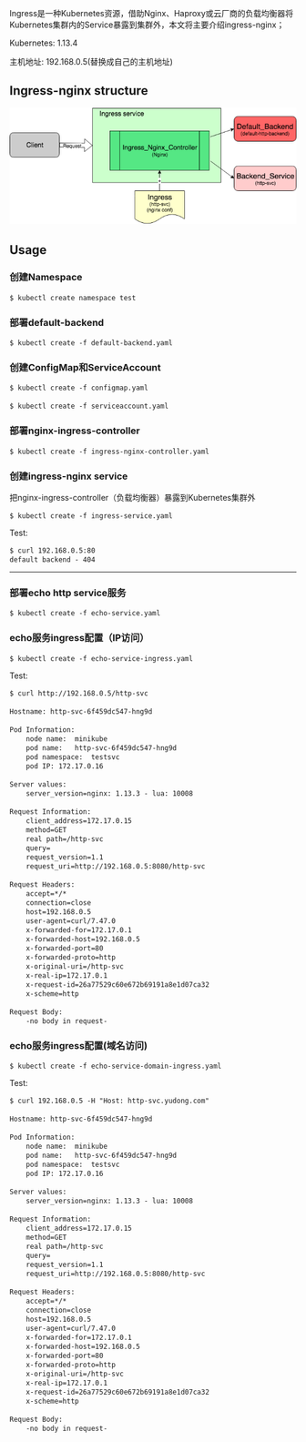 
Ingress是一种Kubernetes资源，借助Nginx、Haproxy或云厂商的负载均衡器将Kubernetes集群内的Service暴露到集群外，本文将主要介绍ingress-nginx；

Kubernetes: 1.13.4

主机地址: 192.168.0.5(替换成自己的主机地址)

## Ingress-nginx structure

![structure](https://github.com/yudong2015/ingress-nginx-demo/blob/master/ingress-nginx.png)


## Usage 

### 创建Namespace

```
$ kubectl create namespace test
```

### 部署default-backend

```
$ kubectl create -f default-backend.yaml
```

### 创建ConfigMap和ServiceAccount

```
$ kubectl create -f configmap.yaml

$ kubectl create -f serviceaccount.yaml
```

### 部署nginx-ingress-controller

```
$ kubectl create -f ingress-nginx-controller.yaml
```
### 创建ingress-nginx service

把nginx-ingress-controller（负载均衡器）暴露到Kubernetes集群外

```
$ kubectl create -f ingress-service.yaml
```

Test:

```
$ curl 192.168.0.5:80
default backend - 404
```

----

### 部署echo http service服务

```
$ kubectl create -f echo-service.yaml
```

### echo服务ingress配置（IP访问）

```
$ kubectl create -f echo-service-ingress.yaml
```

Test:

```
$ curl http://192.168.0.5/http-svc

Hostname: http-svc-6f459dc547-hng9d

Pod Information:
	node name:	minikube
	pod name:	http-svc-6f459dc547-hng9d
	pod namespace:	testsvc
	pod IP:	172.17.0.16

Server values:
	server_version=nginx: 1.13.3 - lua: 10008

Request Information:
	client_address=172.17.0.15
	method=GET
	real path=/http-svc
	query=
	request_version=1.1
	request_uri=http://192.168.0.5:8080/http-svc

Request Headers:
	accept=*/*
	connection=close
	host=192.168.0.5
	user-agent=curl/7.47.0
	x-forwarded-for=172.17.0.1
	x-forwarded-host=192.168.0.5
	x-forwarded-port=80
	x-forwarded-proto=http
	x-original-uri=/http-svc
	x-real-ip=172.17.0.1
	x-request-id=26a77529c60e672b69191a8e1d07ca32
	x-scheme=http

Request Body:
	-no body in request-

```

### echo服务ingress配置(域名访问)

```
$ kubectl create -f echo-service-domain-ingress.yaml
```

Test:

```
$ curl 192.168.0.5 -H "Host: http-svc.yudong.com"

Hostname: http-svc-6f459dc547-hng9d

Pod Information:
	node name:	minikube
	pod name:	http-svc-6f459dc547-hng9d
	pod namespace:	testsvc
	pod IP:	172.17.0.16

Server values:
	server_version=nginx: 1.13.3 - lua: 10008

Request Information:
	client_address=172.17.0.15
	method=GET
	real path=/http-svc
	query=
	request_version=1.1
	request_uri=http://192.168.0.5:8080/http-svc

Request Headers:
	accept=*/*
	connection=close
	host=192.168.0.5
	user-agent=curl/7.47.0
	x-forwarded-for=172.17.0.1
	x-forwarded-host=192.168.0.5
	x-forwarded-port=80
	x-forwarded-proto=http
	x-original-uri=/http-svc
	x-real-ip=172.17.0.1
	x-request-id=26a77529c60e672b69191a8e1d07ca32
	x-scheme=http

Request Body:
	-no body in request-

```

